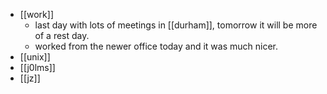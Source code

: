 - [[work]]
  - last day with lots of meetings in [[durham]], tomorrow it will be more of a rest day.
  - worked from the newer office today and it was much nicer.
- [[unix]]
- [[j0lms]]
- [[jz]]
